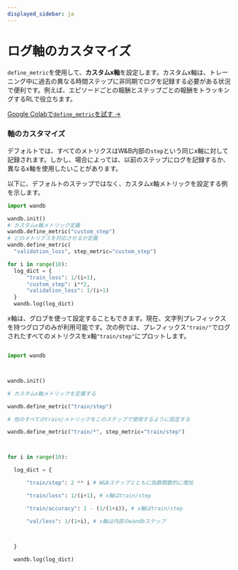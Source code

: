 ```yaml
---
displayed_sidebar: ja
---
```

# ログ軸のカスタマイズ

`define_metric`を使用して、**カスタムx軸**を設定します。カスタムx軸は、トレーニング中に過去の異なる時間ステップに非同期でログを記録する必要がある状況で便利です。例えば、エピソードごとの報酬とステップごとの報酬をトラッキングするRLで役立ちます。

[Google Colabで`define_metric`を試す →](http://wandb.me/define-metric-colab)

### 軸のカスタマイズ

デフォルトでは、すべてのメトリクスはW&B内部の`step`という同じx軸に対して記録されます。しかし、場合によっては、以前のステップにログを記録するか、異なるx軸を使用したいことがあります。

以下に、デフォルトのステップではなく、カスタムx軸メトリックを設定する例を示します。

```python
import wandb

wandb.init()
# カスタムx軸メトリック定義
wandb.define_metric("custom_step")
# どのメトリクスを対応させるか定義
wandb.define_metric(
  "validation_loss", step_metric="custom_step")

for i in range(10):
  log_dict = {
      "train_loss": 1/(i+1),
      "custom_step": i**2,
      "validation_loss": 1/(i+1)   
  }
  wandb.log(log_dict)
```

x軸は、グロブを使って設定することもできます。現在、文字列プレフィックスを持つグロブのみが利用可能です。次の例では、プレフィックス`"train/"`でログされたすべてのメトリクスをx軸`"train/step"`にプロットします。



```python

import wandb



wandb.init()

# カスタムx軸メトリックを定義する

wandb.define_metric("train/step")

# 他のすべてのtrain/メトリックをこのステップで使用するように設定する

wandb.define_metric("train/*", step_metric="train/step")



for i in range(10):

  log_dict = {

      "train/step": 2 ** i # W&Bステップとともに指数関数的に増加

      "train/loss": 1/(i+1), # x軸はtrain/step

      "train/accuracy": 1 - (1/(1+i)), # x軸はtrain/step

      "val/loss": 1/(1+i), # x軸は内部のwandbステップ

      

  }

  wandb.log(log_dict)

```